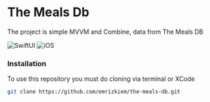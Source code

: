 # The Meals Db
The project is simple MVVM and Combine, data from The Meals DB

![SwiftUI](https://img.shields.io/badge/SwiftUI-Compatible-orange?style=flat-square)
![iOS](https://img.shields.io/badge/iOS-15.6-green?style=flat-square)

### Installation
To use this repository you must do cloning via terminal or XCode
```sh
git clone https://github.com/emrizkiem/the-meals-db.git
```
